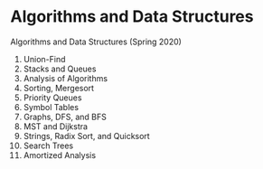 # Algorithms and Data Structures
Algorithms and Data Structures (Spring 2020)

1. Union-Find
2. Stacks and Queues
3. Analysis of Algorithms
4. Sorting, Mergesort
5. Priority Queues
6. Symbol Tables
7. Graphs, DFS, and BFS
8. MST and Dijkstra
9. Strings, Radix Sort, and Quicksort
10. Search Trees
11. Amortized Analysis